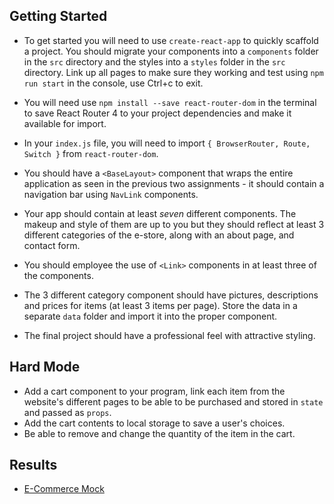 
Getting Started 
-----------------------------------------------------------------

-   To get started you will need to use `create-react-app` to quickly
    scaffold a project. You should migrate your components into a
    `components` folder in the `src` directory and the styles into a
    `styles` folder in the `src` directory. Link up all pages to make
    sure they working and test using `npm run start` in the console, use
    Ctrl+c to exit.

-   You will need use `npm install --save react-router-dom` in the
    terminal to save React Router 4 to your project dependencies and
    make it available for import.

-   In your `index.js` file, you will need to import
    `{ BrowserRouter, Route, Switch }` from `react-router-dom`.

-   You should have a `<BaseLayout>` component that wraps the entire
    application as seen in the previous two assignments - it should
    contain a navigation bar using `NavLink` components.

-   Your app should contain at least *seven* different components. The
    makeup and style of them are up to you but they should reflect at
    least 3 different categories of the e-store, along with an about
    page, and contact form.

-   You should employee the use of `<Link>` components in at least three
    of the components.

-   The 3 different category component should have pictures,
    descriptions and prices for items (at least 3 items per page). Store
    the data in a separate `data` folder and import it into the proper
    component.

-   The final project should have a professional feel with attractive
    styling.

Hard Mode 
-----------------------------------------------------

-   Add a cart component to your program, link each item from the
    website's different pages to be able to be purchased and stored in
    `state` and passed as `props`.
-   Add the cart contents to local storage to save a user's choices.
-   Be able to remove and change the quantity of the item in the cart.

Results 
-------------------------------------------------

-   [E-Commerce
    Mock](./example.gif)
